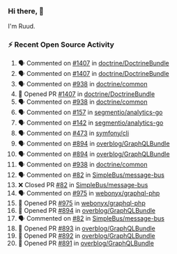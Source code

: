 ### Hi there, 👋

I'm Ruud.
 
### :zap: Recent Open Source Activity

<!--START_SECTION:activity-->
1. 🗣 Commented on [#1407](https://github.com/doctrine/DoctrineBundle/issues/1407) in [doctrine/DoctrineBundle](https://github.com/doctrine/DoctrineBundle)
2. 🗣 Commented on [#1407](https://github.com/doctrine/DoctrineBundle/issues/1407) in [doctrine/DoctrineBundle](https://github.com/doctrine/DoctrineBundle)
3. 🗣 Commented on [#938](https://github.com/doctrine/common/issues/938) in [doctrine/common](https://github.com/doctrine/common)
4. 💪 Opened PR [#1407](https://github.com/doctrine/DoctrineBundle/pull/1407) in [doctrine/DoctrineBundle](https://github.com/doctrine/DoctrineBundle)
5. 🗣 Commented on [#938](https://github.com/doctrine/common/issues/938) in [doctrine/common](https://github.com/doctrine/common)
6. 🗣 Commented on [#157](https://github.com/segmentio/analytics-go/issues/157) in [segmentio/analytics-go](https://github.com/segmentio/analytics-go)
7. 🗣 Commented on [#142](https://github.com/segmentio/analytics-go/issues/142) in [segmentio/analytics-go](https://github.com/segmentio/analytics-go)
8. 🗣 Commented on [#473](https://github.com/symfony/cli/issues/473) in [symfony/cli](https://github.com/symfony/cli)
9. 🗣 Commented on [#894](https://github.com/overblog/GraphQLBundle/issues/894) in [overblog/GraphQLBundle](https://github.com/overblog/GraphQLBundle)
10. 🗣 Commented on [#894](https://github.com/overblog/GraphQLBundle/issues/894) in [overblog/GraphQLBundle](https://github.com/overblog/GraphQLBundle)
11. 🗣 Commented on [#938](https://github.com/doctrine/common/issues/938) in [doctrine/common](https://github.com/doctrine/common)
12. 🗣 Commented on [#82](https://github.com/SimpleBus/message-bus/issues/82) in [SimpleBus/message-bus](https://github.com/SimpleBus/message-bus)
13. ❌ Closed PR [#82](https://github.com/SimpleBus/message-bus/pull/82) in [SimpleBus/message-bus](https://github.com/SimpleBus/message-bus)
14. 🗣 Commented on [#975](https://github.com/webonyx/graphql-php/issues/975) in [webonyx/graphql-php](https://github.com/webonyx/graphql-php)
15. 💪 Opened PR [#975](https://github.com/webonyx/graphql-php/pull/975) in [webonyx/graphql-php](https://github.com/webonyx/graphql-php)
16. 💪 Opened PR [#894](https://github.com/overblog/GraphQLBundle/pull/894) in [overblog/GraphQLBundle](https://github.com/overblog/GraphQLBundle)
17. 🗣 Commented on [#82](https://github.com/SimpleBus/message-bus/issues/82) in [SimpleBus/message-bus](https://github.com/SimpleBus/message-bus)
18. 💪 Opened PR [#893](https://github.com/overblog/GraphQLBundle/pull/893) in [overblog/GraphQLBundle](https://github.com/overblog/GraphQLBundle)
19. 💪 Opened PR [#892](https://github.com/overblog/GraphQLBundle/pull/892) in [overblog/GraphQLBundle](https://github.com/overblog/GraphQLBundle)
20. 💪 Opened PR [#891](https://github.com/overblog/GraphQLBundle/pull/891) in [overblog/GraphQLBundle](https://github.com/overblog/GraphQLBundle)
<!--END_SECTION:activity-->
